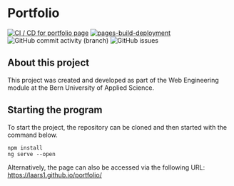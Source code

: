 # Portfolio

[![CI / CD for portfolio page](https://github.com/Laars1/portfolio/actions/workflows/main.yml/badge.svg)](https://github.com/Laars1/portfolio/actions/workflows/main.yml)
[![pages-build-deployment](https://github.com/Laars1/portfolio/actions/workflows/pages/pages-build-deployment/badge.svg?branch=gh-pages)](https://github.com/Laars1/portfolio/actions/workflows/pages/pages-build-deployment)
![GitHub commit activity (branch)](https://img.shields.io/github/commit-activity/t/Laars1/portfolio)
![GitHub issues](https://img.shields.io/github/issues/Laars1/portfolio)


## About this project
This project was created and developed as part of the Web Engineering module at the Bern University of Applied Science.

## Starting the program
To start the project, the repository can be cloned and then started with the command below.

```
npm install
ng serve --open
```

Alternatively, the page can also be accessed via the following URL: https://laars1.github.io/portfolio/